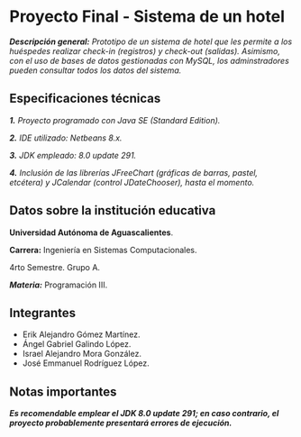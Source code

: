 # Proyecto Final - Sistema de un hotel

_**Descripción general:**
Prototipo de un sistema de hotel que les permite a los huéspedes realizar check-in (registros) y check-out (salidas). Asimismo, con el uso de bases de datos gestionadas con MySQL, 
los adminstradores pueden consultar todos los datos del sistema._

## Especificaciones técnicas
_**1.** Proyecto programado con Java SE (Standard Edition)._

_**2.** IDE utilizado: Netbeans 8.x._

_**3.** JDK empleado: 8.0 update 291._

_**4.** Inclusión de las librerías JFreeChart (gráficas de barras, pastel, etcétera) y JCalendar (control JDateChooser), hasta el momento._

## Datos sobre la institución educativa
**Universidad Autónoma de Aguascalientes**.

**Carrera:** Ingeniería en Sistemas Computacionales.

4rto Semestre. Grupo A.

***Materia:*** Programación III.

## Integrantes
- Erik Alejandro Gómez Martínez.
- Ángel Gabriel Galindo López.
- Israel Alejandro Mora González.
- José Emmanuel Rodríguez López.

## Notas importantes
**_Es recomendable emplear el JDK 8.0 update 291; en caso contrario, el proyecto probablemente presentará errores de ejecución._**
